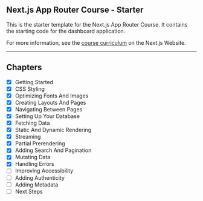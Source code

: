 ## Next.js App Router Course - Starter

This is the starter template for the Next.js App Router Course. It contains the starting code for the dashboard application.

For more information, see the [course curriculum](https://nextjs.org/learn) on the Next.js Website.

---

## Chapters

- [x] Getting Started
- [x] CSS Styling
- [x] Optimizing Fonts And Images
- [x] Creating Layouts And Pages
- [x] Navigating Between Pages
- [x] Setting Up Your Database
- [x] Fetching Data
- [x] Static And Dynamic Rendering
- [x] Streaming
- [x] Partial Prerendering
- [x] Adding Search And Pagination
- [x] Mutating Data
- [x] Handling Errors
- [ ] Improving Accessibility
- [ ] Adding Authenticity
- [ ] Adding Metadata
- [ ] Next Steps
